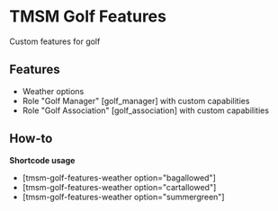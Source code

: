 TMSM Golf Features
==================

Custom features for golf

Features
--------

* Weather options
* Role "Golf Manager" [golf_manager] with custom capabilities
* Role "Golf Association" [golf_association] with custom capabilities

How-to
------

**Shortcode usage**

* [tmsm-golf-features-weather option="bagallowed"]
* [tmsm-golf-features-weather option="cartallowed"]
* [tmsm-golf-features-weather option="summergreen"]
